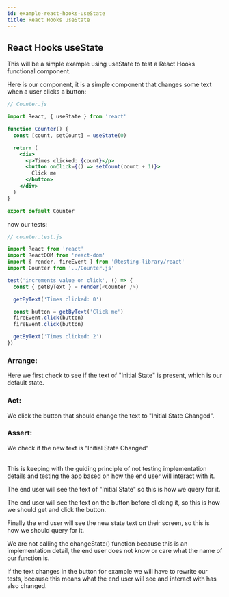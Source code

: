 ```yaml
---
id: example-react-hooks-useState
title: React Hooks useState
---
```


## React Hooks useState

This will be a simple example using useState to test a React Hooks functional component.

Here is our component, it is a simple component that changes some text when a user clicks a button: 

```jsx
// Counter.js

import React, { useState } from 'react'

function Counter() {
  const [count, setCount] = useState(0)

  return (
    <div>
      <p>Times clicked: {count}</p>
      <button onClick={() => setCount(count + 1)}>
        Click me
      </button>
    </div>
  )
}

export default Counter
```

now our tests: 

```js
// counter.test.js

import React from 'react'
import ReactDOM from 'react-dom'
import { render, fireEvent } from '@testing-library/react'
import Counter from '../Counter.js'

test('increments value on click', () => {
  const { getByText } = render(<Counter />)

  getByText('Times clicked: 0')

  const button = getByText('Click me')
  fireEvent.click(button)
  fireEvent.click(button)

  getByText('Times clicked: 2')
})
```

### Arrange:
Here we first check to see if the text of "Initial State" is present, which is our default state. 

### Act: 
We click the button that should change the text to "Initial State Changed". 

### Assert:
We check if the new text is "Initial State Changed"

<br />
This is keeping with the guiding principle of not testing implementation details and testing the app based on how the end user will interact with it. 

The end user will see the text of "Initial State" so this is how we query for it. 

The end user will see the text on the button before clicking it, so this is how we should get and click the button. 

Finally the end user will see the new state text on their screen, so this is how we should query for it. 

We are not calling the changeState() function because this is an implementation detail, 
the end user does not know or care what the name of our function is. 

If the text changes in the button for example we will have to rewrite our tests, because this means what the
end user will see and interact with has also changed. 

